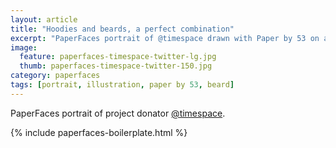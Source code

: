 ```yaml
---
layout: article
title: "Hoodies and beards, a perfect combination"
excerpt: "PaperFaces portrait of @timespace drawn with Paper by 53 on an iPad."
image: 
  feature: paperfaces-timespace-twitter-lg.jpg
  thumb: paperfaces-timespace-twitter-150.jpg
category: paperfaces
tags: [portrait, illustration, paper by 53, beard]
---
```


PaperFaces portrait of project donator [@timespace](http://twitter.com/timespace).

{% include paperfaces-boilerplate.html %}